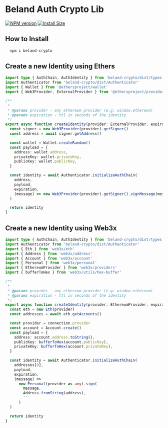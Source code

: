 # Beland Auth Crypto Lib

[![NPM version](https://badge.fury.io/js/beland-crypto.svg)](https://npmjs.org/package/beland-crypto@latest)
[![Install Size](https://packagephobia.now.sh/badge?p=beland-crypto@latest)](https://packagephobia.now.sh/result?p=beland-crypto@latest)

## How to Install

```bash
  npm i beland-crypto
```

## Create a new Identity using Ethers

```typescript
import type { AuthChain, AuthIdentity } from 'beland-crypto/dist/types'
import Authenticator from 'beland-crypto/dist/Authenticator'
import { Wallet } from '@ethersproject/wallet'
import { Web3Provider, ExternalProvider } from '@ethersproject/providers'

/**
 *
 * @params provider - any ethereum provider (e.g: window.ethereum)
 * @params expiration - ttl in seconds of the identity
 */
export async function createIdentity(provider: ExternalProvider, expiration: number): Promise<AuthIdentity> {
  const signer = new Web3Provider(provider).getSigner()
  const address = await signer.getAddress()

  const wallet = Wallet.createRandom()
  const payload = {
    address: wallet.address,
    privateKey: wallet.privateKey,
    publicKey: wallet.publicKey,
  }

  const identity = await Authenticator.initializeAuthChain(
    address,
    payload,
    expiration,
    (message) => new Web3Provider(provider).getSigner().signMessage(message)
  )

  return identity
}
```

## Create a new Identity using Web3x

```typescript
import type { AuthChain, AuthIdentity } from 'beland-crypto/dist/types'
import Authenticator from 'beland-crypto/dist/Authenticator'
import { Eth } from 'web3x/eth'
import { Address } from 'web3x/address'
import { Account } from 'web3x/account'
import { Personal } from 'web3x/personal'
import { EthereumProvider } from 'web3x/providers'
import { bufferToHex } from 'web3x/utils/hex-buffer'

/**
 *
 * @params provider - any ethereum provider (e.g: window.ethereum)
 * @params expiration - ttl in seconds of the identity
 */
export async function createIdentity(provider: EthereumProvider, expiration: number): Promise<AuthIdentity> {
  const eth = new Eth(provider)
  const addresses = await eth.getAccounts()

  const provider = connection.provider
  const account = Account.create()
  const payload = {
    address: account.address.toString(),
    publicKey: bufferToHex(account.publicKey),
    privateKey: bufferToHex(account.privateKey),
  }

  const identity = await Authenticator.initializeAuthChain(
    addresses[0],
    payload,
    expiration,
    (message) =>
      new Personal(provider as any).sign(
        message,
        Address.fromString(address),
        ''
      )
  )

  return identity
}
```
